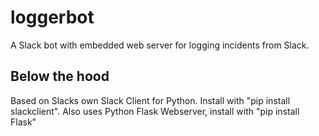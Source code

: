# loggerbot
A Slack bot with embedded web server for logging incidents from Slack.

## Below the hood
Based on Slacks own Slack Client for Python. Install with "pip install slackclient". Also uses Python Flask Webserver, install with "pip install Flask"
